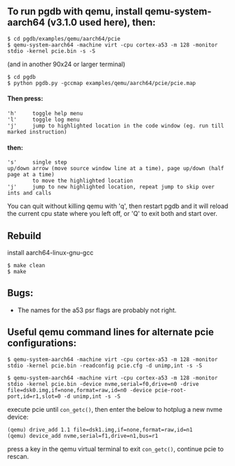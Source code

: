 
## To run pgdb with qemu, install qemu-system-aarch64 (v3.1.0 used here), then:
```
$ cd pgdb/examples/qemu/aarch64/pcie
$ qemu-system-aarch64 -machine virt -cpu cortex-a53 -m 128 -monitor stdio -kernel pcie.bin -s -S
```
(and in another 90x24 or larger terminal)
```
$ cd pgdb
$ python pgdb.py -gccmap examples/qemu/aarch64/pcie/pcie.map
```

#### Then press:
    'h'     toggle help menu
    'l'     toggle log menu
    'j'     jump to highlighted location in the code window (eg. run till marked instruction)
#### then:
    's'     single step
    up/down arrow (move source window line at a time), page up/down (half page at a time)
            to move the highlighted location
    'j'     jump to new highlighted location, repeat jump to skip over ints and calls

You can quit without killing qemu with 'q', then restart pgdb and
it will reload the current cpu state where you left off,
or 'Q' to exit both and start over.


## Rebuild
install aarch64-linux-gnu-gcc
```
$ make clean
$ make
```

## Bugs:
* The names for the a53 psr flags are probably not right.



## Useful qemu command lines for alternate pcie configurations:

```
$ qemu-system-aarch64 -machine virt -cpu cortex-a53 -m 128 -monitor stdio -kernel pcie.bin -readconfig pcie.cfg -d unimp,int -s -S
```

```
$ qemu-system-aarch64 -machine virt -cpu cortex-a53 -m 128 -monitor stdio -kernel pcie.bin -device nvme,serial=f0,drive=n0 -drive file=dsk0.img,if=none,format=raw,id=n0 -device pcie-root-port,id=r1,slot=0 -d unimp,int -s -S
```
execute pcie until ```con_getc()```, then enter the below to hotplug a new nvme device:
```
(qemu) drive_add 1.1 file=dsk1.img,if=none,format=raw,id=n1
(qemu) device_add nvme,serial=f1,drive=n1,bus=r1
```
press a key in the qemu virtual terminal to exit ```con_getc()```, continue pcie to rescan.

